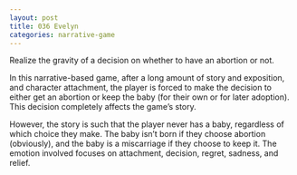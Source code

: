 ```yaml
---
layout: post
title: 036 Evelyn
categories: narrative-game
---
```

Realize the gravity of a decision on whether to have an abortion or not.

In this narrative-based game, after a long amount of story and exposition, and character attachment, the player is forced to make the decision to either get an abortion or keep the baby (for their own or for later adoption).  This decision completely affects the game’s story.

However, the story is such that the player never has a baby, regardless of which choice they make.  The baby isn’t born if they choose abortion (obviously), and the baby is a miscarriage if they choose to keep it.  The emotion involved focuses on attachment, decision, regret, sadness, and relief.